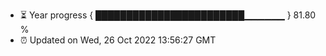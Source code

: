 - ⏳ Year progress { ████████████████████████▁▁▁▁▁▁ } 81.80 %
- ⏰ Updated on Wed, 26 Oct 2022 13:56:27 GMT

